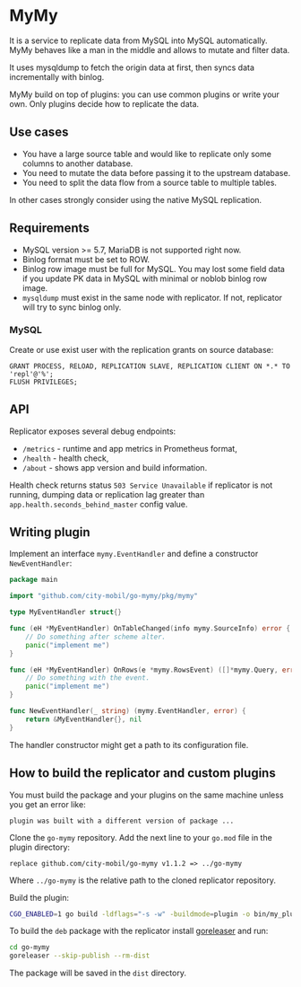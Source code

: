 # MyMy

It is a service to replicate data from MySQL into MySQL automatically. MyMy behaves like a man in the middle and allows
to mutate and filter data.

It uses mysqldump to fetch the origin data at first, then syncs data incrementally with binlog.

MyMy build on top of plugins: you can use common plugins or write your own. Only plugins decide how to replicate the
data.

## Use cases

* You have a large source table and would like to replicate only some columns to another database.
* You need to mutate the data before passing it to the upstream database.
* You need to split the data flow from a source table to multiple tables.

In other cases strongly consider using the native MySQL replication.

## Requirements

* MySQL version >= 5.7, MariaDB is not supported right now.
* Binlog format must be set to ROW.
* Binlog row image must be full for MySQL. You may lost some field data if you update PK data in MySQL with minimal or
  noblob binlog row image.
* `mysqldump` must exist in the same node with replicator. If not, replicator will try to sync binlog only.

### MySQL

Create or use exist user with the replication grants on source database:

```mysql
GRANT PROCESS, RELOAD, REPLICATION SLAVE, REPLICATION CLIENT ON *.* TO 'repl'@'%';
FLUSH PRIVILEGES;
```

## API

Replicator exposes several debug endpoints:

* `/metrics` - runtime and app metrics in Prometheus format,
* `/health` - health check,
* `/about` - shows app version and build information.

Health check returns status `503 Service Unavailable` if replicator is not running, dumping data or replication lag
greater than `app.health.seconds_behind_master` config value.

## Writing plugin

Implement an interface `mymy.EventHandler` and define a constructor `NewEventHandler`:

```go
package main

import "github.com/city-mobil/go-mymy/pkg/mymy"

type MyEventHandler struct{}

func (eH *MyEventHandler) OnTableChanged(info mymy.SourceInfo) error {
	// Do something after scheme alter. 
	panic("implement me")
}

func (eH *MyEventHandler) OnRows(e *mymy.RowsEvent) ([]*mymy.Query, error) {
	// Do something with the event.
	panic("implement me")
}

func NewEventHandler(_ string) (mymy.EventHandler, error) {
	return &MyEventHandler{}, nil
}
```

The handler constructor might get a path to its configuration file.

## How to build the replicator and custom plugins

You must build the package and your plugins on the same machine unless you get an error like:

```
plugin was built with a different version of package ...
```

Clone the `go-mymy` repository. Add the next line to your `go.mod` file in the plugin directory:

```
replace github.com/city-mobil/go-mymy v1.1.2 => ../go-mymy
```

Where `../go-mymy` is the relative path to the cloned replicator repository.

Build the plugin:

```bash
CGO_ENABLED=1 go build -ldflags="-s -w" -buildmode=plugin -o bin/my_plugin.so my_plugin/main.go
```

To build the `deb` package with the replicator install [goreleaser](https://goreleaser.com/install/) and run:

```bash
cd go-mymy
goreleaser --skip-publish --rm-dist
```

The package will be saved in the `dist` directory.
